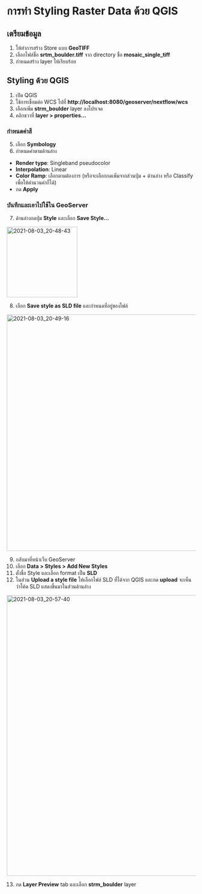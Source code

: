 

# การทำ Styling Raster Data ด้วย QGIS


## เตรียมข้อมูล 

1. ให้ทำการสร้าง Store แบบ **GeoTIFF**
2. เลือกไฟล์ชื่อ **srtm_boulder.tiff** จาก directory ชื่อ **mosaic_single_tiff**
3. กำหนดสร้าง layer ให้เรียบร้อย

## Styling ด้วย QGIS

1. เปิด QGIS
2. ใช้การเชื่อมต่อ WCS ไปที่ **http://localhost:8080/geoserver/nextflow/wcs**
3. เลือกเพิ่ม **strm_boulder** layer ลงโปรเจค
4. คลิกขวาที่ **layer > properties...**

### กำหนดค่าสี

5. เลือก **Symbology**
6. กำหนดค่าตามด้านล่าง

- **Render type**: Singleband pseudocolor
- **Interpolation**: Linear
- **Color Ramp**: เลือกตามต้องการ (หรือจะเลือกกดเพิ่มจากส่วนปุ่ม + ด้านล่าง หรือ Classify เพื่อให้คำนวนค่าก็ได้)
- กด **Apply** 

### บันทึกและเอาไปใช้ใน GeoServer

7.  ด้านล่างกดปุ่ม **Style** และเลือก **Save Style...**

<img width="188" alt="2021-08-03_20-48-43" src="https://user-images.githubusercontent.com/85179/128027937-0982fe47-02a6-4497-8736-df2b1024330c.png">


8. เลือก **Save style as SLD file** และกำหนดที่อยู่ของไฟล์

<img width="631" alt="2021-08-03_20-49-16" src="https://user-images.githubusercontent.com/85179/128028072-5a5f42cb-4dfc-48bd-8027-3d6cb40c788c.png">


9. กลับมาที่หน้าเว็บ GeoServer 
10. เลือก **Data > Styles > Add New Styles**
11. ตั้งชื่อ Style และเลือก format เป็น **SLD**
12. ในส่วน **Upload a style file** ให้เลือกไฟล์ SLD ที่ได้จาก QGIS และกด **upload** จะเห็นว่าโค้ด SLD แสดงขึ้นมาในส่วนด้านล่าง

<img width="749" alt="2021-08-03_20-57-40" src="https://user-images.githubusercontent.com/85179/128028390-fe6314eb-0f5b-4a85-af8a-9512e61d2578.png">

13. กด **Layer Preview** tab และเลือก **strm_boulder** layer
